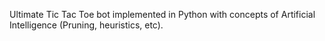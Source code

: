 Ultimate Tic Tac Toe bot implemented in Python with concepts of Artificial Intelligence (Pruning, heuristics, etc).

